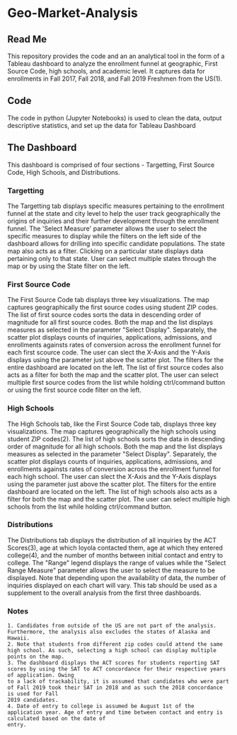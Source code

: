 # Geo-Market-Analysis
## Read Me 
This repository provides the code and an an analytical tool in the form of a Tableau dashboard to analyze the enrollment funnel at geographic, First Source Code, high schools, and academic level. It captures data for enrollments in Fall 2017, Fall 2018, and Fall 2019 Freshmen from the US(1).

## Code
The code in python (Jupyter Notebooks) is used to clean the data, output descriptive statistics, and set up the data for Tableau Dashboard

## The Dashboard 
This dashboard is comprised of four sections - Targetting, First Source Code, High Schools, and Distributions.   

### Targetting 
The Targetting tab displays specific measures pertaining to the enrollment funnel at the state and city level to help the user track geographically the origins of inquiries and their further development through the enrollment funnel. The 'Select Measure' parameter allows the user to select the specific measures to display while the filters on the left side of the dashboard allows for drilling into specific candidate populations. The state map also acts as a filter. Clicking on a particular state displays data pertaining only to that state. User can select multiple states through the map or by using the State filter on the left.  

### First Source Code 
The First Source Code tab displays three key visualizations. The map captures geographically the first source codes using student ZIP codes. The list of first source codes sorts the data in descending order of magnitude for all first source codes. Both the map and the list displays measures as selected in the parameter "Select Display". Separately, the scatter plot displays counts of inquiries, applications, admissions, and enrollments againsts rates of conversion across the enrollment funnel for each first scource code. The user can slect the X-Axis and the Y-Axis displays using the parameter just above the scatter plot. The filters for the entire dashboard are located on the left. The list of first source codes also acts as a filter for both the map and the scatter plot. The user can select multiple first source codes from the list while holding ctrl/command button or using the first source code filter on the left.  

### High Schools 
The High Schools tab, like the First Source Code tab, displays three key visualizations. The map captures geographically the high schools using student ZIP codes(2). The list of high schools sorts the data in descending order of magnitude for all high schools. Both the map and the list displays measures as selected in the parameter "Select Display". Separately, the scatter plot displays counts of inquiries, applications, admissions, and enrollments againsts rates of conversion across the enrollment funnel for each high school. The user can slect the X-Axis and the Y-Axis displays using the parameter just above the scatter plot. The filters for the entire dashboard are located on the left. The list of high schools also acts as a filter for both the map and the scatter plot. The user can select multiple high schools from the list while holding ctrl/command button.  

### Distributions 
The Distributions tab displays the distribution of all inquiries by the ACT Scores(3), age at which loyola contacted them, age at which they entered college(4), and the number of months between initial contact and entry to college. The "Range" legend displays the range of values while the "Select Range Measure" parameter allows the user to select the measure to be displayed. Note that depending upon the availability of data, the number of inquiries displayed on each chart will vary. This tab should be used as a supplement to the overall analysis from the first three dashboards.  

### Notes 
    1. Candidates from outside of the US are not part of the analysis. Furthermore, the analysis also excludes the states of Alaska and Hawaii.  
    2. Note that students from different zip codes could attend the same high school. As such, selecting a high school can display multiple points on the map. 
    3. The dashboard displays the ACT scores for students reporting SAT scores by using the SAT to ACT concordance for their respective years of application. Owing
    to a lack of trackability, it is assumed that candidates who were part of Fall 2019 took their SAT in 2018 and as such the 2018 concordance is used for Fall
    2019 candidates.  
    4. Date of entry to college is assumed be August 1st of the application year. Age of entry and time between contact and entry is calculated based on the date of
    entry. 
